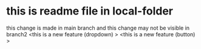 # this is readme file in local-folder

this change is made in main branch and this change may not be visible in branch2
<this is a new feature (dropdown) >
<this is a new feature (button) >

